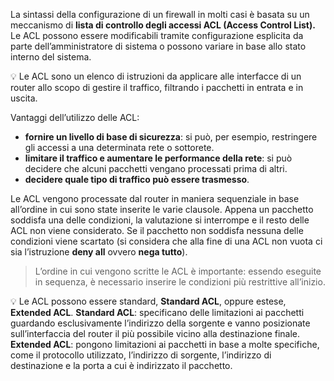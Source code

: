 La sintassi della configurazione di un firewall in molti casi è basata su un meccanismo di **lista di controllo degli accessi ACL (Access Control List).** Le ACL possono essere modificabili tramite configurazione esplicita da parte dell’amministratore di sistema o possono variare in base allo stato interno del sistema.

<aside> 💡 Le ACL sono un elenco di istruzioni da applicare alle interfacce di un router allo scopo di gestire il traffico, filtrando i pacchetti in entrata e in uscita.

</aside>

Vantaggi dell’utilizzo delle ACL:

- **fornire un livello di base di sicurezza**: si può, per esempio, restringere gli accessi a una determinata rete o sottorete.
- **limitare il traffico e aumentare le performance della rete**: si può decidere che alcuni pacchetti vengano processati prima di altri.
- **decidere quale tipo di traffico può essere trasmesso**.

Le ACL vengono processate dal router in maniera sequenziale in base all’ordine in cui sono state inserite le varie clausole. Appena un pacchetto soddisfa una delle condizioni, la valutazione si interrompe e il resto delle ACL non viene considerato. Se il pacchetto non soddisfa nessuna delle condizioni viene scartato (si considera che alla fine di una ACL non vuota ci sia l’istruzione **deny all** ovvero **nega tutto**).

> L’ordine in cui vengono scritte le ACL è importante: essendo eseguite in sequenza, è necessario inserire le condizioni più restrittive all’inizio.

💡 Le ACL possono essere standard, **Standard ACL**, oppure estese, **Extended ACL**. **Standard ACL**: specificano delle limitazioni ai pacchetti guardando esclusivamente l’indirizzo della sorgente e vanno posizionate sull’interfaccia del router il più possibile vicino alla destinazione finale. **Extended ACL**: pongono limitazioni ai pacchetti in base a molte specifiche, come il protocollo utilizzato, l’indirizzo di sorgente, l’indirizzo di destinazione e la porta a cui è indirizzato il pacchetto.

